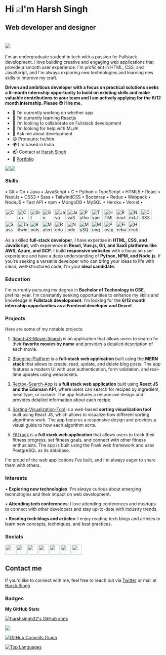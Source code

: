 Hi ![](https://user-images.githubusercontent.com/18350557/176309783-0785949b-9127-417c-8b55-ab5a4333674e.gif)I'm Harsh Singh
===================================================================================================================================
Web developer and designer
--------------------------
<h1 aline=center>
 <a href="https://git.io/typing-svg">
  <img src="https://readme-typing-svg.herokuapp.com?color=58A9E9&lines=console.log(%22Hello+there!+%F0%9F%91%8B%F0%9F%8F%BB%22);console.log(%22I'm+Harsh_Singh!%22);console.log(%22Welcome+to+my+profile!%22)" />
 </a>
 


 
 
</h1>
I'm an undergraduate student in tech with a passion for Fullstack development. I love building creative and engaging web applications that provide a smooth user experience. I'm proficient in HTML, CSS, and JavaScript, and I'm always exploring new technologies and learning new skills to improve my craft.

**Driven and ambitious developer with a focus on practical solutions seeks a 6-month internship opportunity to build on existing skills and make valuable contributions to your team and I am actively applying for the 6/12 month internship. Please 😊 Hire me.**

- 🔭 I’m currently working on whether app
- 🌱 I’m currently learning Reactjs
- 👯 I’m looking to collaborate on Fullstack development 
- 🤔 I’m looking for help with ML/AI
- 💬 Ask me about development 
- 😄 Pronouns: he/him
- 🌍 I'm based in India
- 📬 Contact at [Harsh Singh](mailto:hasew7890@gmail.com?subject=[GitHub]%20Source%20Han%20Sans)
- 🎵 [Portfolio](https://harshsingh32.github.io/)

<a href="https://www.github.com/harshsingh32" target="_blank" rel="noreferrer"><img
src="https://img.shields.io/github/followers/harshsingh32?logo=github&style=for-the-badge&color=000000&labelColor=ffffff" /></a><a href="https://www.twitter.com/harshstwts" target="_blank" rel="noreferrer"><img
src="https://img.shields.io/twitter/follow/harshstwts?logo=twitter&style=for-the-badge&color=000000&labelColor=ffffff"
/></a>



### Skills
• Git • Go • Java • JavaScript • C • Python • TypeScript • HTML5 • React • NextJs • CSS3 • Sass • TailwindCSS • Bootstrap • Redux • Webpack • NodeJS • Fast API • npm • MongoDB • MySQL • Heroku • Vercel •

<p align="left">
<a href="https://docs.microsoft.com/en-us/cpp/?view=msvc-170" target="_blank" rel="noreferrer"><img src="https://raw.githubusercontent.com/danielcranney/readme-generator/main/public/icons/skills/c-colored.svg" width="36" height="36" alt="C" /></a>
<a href="https://docs.microsoft.com/en-us/cpp/?view=msvc-170" target="_blank" rel="noreferrer"><img src="https://raw.githubusercontent.com/danielcranney/readme-generator/main/public/icons/skills/cplusplus-colored.svg" width="36" height="36" alt="C++" /></a>
<a href="https://git-scm.com/" target="_blank" rel="noreferrer"><img src="https://raw.githubusercontent.com/danielcranney/readme-generator/main/public/icons/skills/git-colored.svg" width="36" height="36" alt="Git" /></a>
<a href="https://go.dev/doc/" target="_blank" rel="noreferrer"><img src="https://raw.githubusercontent.com/danielcranney/readme-generator/main/public/icons/skills/go-colored.svg" width="36" height="36" alt="Go" /></a>
<a href="https://www.oracle.com/java/" target="_blank" rel="noreferrer"><img src="https://raw.githubusercontent.com/danielcranney/readme-generator/main/public/icons/skills/java-colored.svg" width="36" height="36" alt="Java" /></a>
<a href="https://developer.mozilla.org/en-US/docs/Web/JavaScript" target="_blank" rel="noreferrer"><img src="https://raw.githubusercontent.com/danielcranney/readme-generator/main/public/icons/skills/javascript-colored.svg" width="36" height="36" alt="JavaScript" /></a>
<a href="https://www.python.org/" target="_blank" rel="noreferrer"><img src="https://raw.githubusercontent.com/danielcranney/readme-generator/main/public/icons/skills/python-colored.svg" width="36" height="36" alt="Python" /></a>
<a href="https://www.typescriptlang.org/" target="_blank" rel="noreferrer"><img src="https://raw.githubusercontent.com/danielcranney/readme-generator/main/public/icons/skills/typescript-colored.svg" width="36" height="36" alt="TypeScript" /></a>
<a href="https://developer.mozilla.org/en-US/docs/Glossary/HTML5" target="_blank" rel="noreferrer"><img src="https://raw.githubusercontent.com/danielcranney/readme-generator/main/public/icons/skills/html5-colored.svg" width="36" height="36" alt="HTML5" /></a>
<a href="https://reactjs.org/" target="_blank" rel="noreferrer"><img src="https://raw.githubusercontent.com/danielcranney/readme-generator/main/public/icons/skills/react-colored.svg" width="36" height="36" alt="React" /></a>
<a href="https://nextjs.org/docs" target="_blank" rel="noreferrer"><img src="https://raw.githubusercontent.com/danielcranney/readme-generator/main/public/icons/skills/nextjs-colored.svg" width="36" height="36" alt="NextJs" /></a>
<a href="https://www.w3.org/TR/CSS/#css" target="_blank" rel="noreferrer"><img src="https://raw.githubusercontent.com/danielcranney/readme-generator/main/public/icons/skills/css3-colored.svg" width="36" height="36" alt="CSS3" /></a>
<a href="https://sass-lang.com/" target="_blank" rel="noreferrer"><img src="https://raw.githubusercontent.com/danielcranney/readme-generator/main/public/icons/skills/sass-colored.svg" width="36" height="36" alt="Sass" /></a>
<a href="https://tailwindcss.com/" target="_blank" rel="noreferrer"><img src="https://raw.githubusercontent.com/danielcranney/readme-generator/main/public/icons/skills/tailwindcss-colored.svg" width="36" height="36" alt="TailwindCSS" /></a>
<a href="https://getbootstrap.com/" target="_blank" rel="noreferrer"><img src="https://raw.githubusercontent.com/danielcranney/readme-generator/main/public/icons/skills/bootstrap-colored.svg" width="36" height="36" alt="Bootstrap" /></a>
<a href="https://mui.com/" target="_blank" rel="noreferrer"><img src="https://raw.githubusercontent.com/danielcranney/readme-generator/main/public/icons/skills/materialui-colored.svg" width="36" height="36" alt="Material UI" /></a>
<a href="https://redux.js.org/" target="_blank" rel="noreferrer"><img src="https://raw.githubusercontent.com/danielcranney/readme-generator/main/public/icons/skills/redux-colored.svg" width="36" height="36" alt="Redux" /></a>
<a href="https://nodejs.org/en/" target="_blank" rel="noreferrer"><img src="https://raw.githubusercontent.com/danielcranney/readme-generator/main/public/icons/skills/nodejs-colored.svg" width="36" height="36" alt="NodeJS" /></a>
<a href="https://www.mysql.com/" target="_blank" rel="noreferrer"><img src="https://raw.githubusercontent.com/danielcranney/readme-generator/main/public/icons/skills/mysql-colored.svg" width="36" height="36" alt="MySQL" /></a>
<a href="https://www.mongodb.com/" target="_blank" rel="noreferrer"><img src="https://raw.githubusercontent.com/danielcranney/readme-generator/main/public/icons/skills/mongodb-colored.svg" width="36" height="36" alt="MongoDB" /></a>
<a href="https://www.postgresql.org/" target="_blank" rel="noreferrer"><img src="https://raw.githubusercontent.com/danielcranney/readme-generator/main/public/icons/skills/postgresql-colored.svg" width="36" height="36" alt="PostgreSQL" /></a>
<a href="https://firebase.google.com/" target="_blank" rel="noreferrer"><img src="https://raw.githubusercontent.com/danielcranney/readme-generator/main/public/icons/skills/firebase-colored.svg" width="36" height="36" alt="Firebase" /></a>
<a href="https://www.heroku.com/" target="_blank" rel="noreferrer"><img src="https://raw.githubusercontent.com/danielcranney/readme-generator/main/public/icons/skills/heroku-colored.svg" width="36" height="36" alt="Heroku" /></a>
</p>

As a skilled **full-stack developer**, I have expertise in **HTML, CSS, and JavaScript**, with experience in **React, Vue.js, Git, and SaaS platforms like AWS, Azure, and GCP**. I build **responsive websites** with a focus on user experience and have a deep understanding of **Python, NPM, and Node.js**. If you're seeking a versatile developer who can bring your ideas to life with clean, well-structured code, I'm your **ideal candidate**.

### Education

I'm currently pursuing my degree in **Bachelor of Technology in CSE**, prefinal year. I'm constantly seeking opportunities to enhance my skills and knowledge in **Fullstack development**. I'm looking for the **6/12 month internship opportunities as a Frontend developer and Devrel**.

### Projects
Here are some of my notable projects:

1. [React-JS-Movie-Search](https://github.com/harshsingh32/React-JS-Movie-Search) is an application that allows users to search for their **favorite movies by name** and provides a detailed description of each movie.

2. [Blogging-Platform](https://github.com/harshsingh32/Blogging-Platform-) is a **full-stack web application** built using the **MERN stack** that allows to create, read, update, and delete blog posts. The app features a modern UI with user authentication, form validation, and real-time updates using websockets. 

3. [Recipe-Search-App](https://github.com/harshsingh32/Recipe-Search-App) is a **full stack web application** built using **React JS and the Edamam API**, where users can search for recipes by ingredient, meal type, or cuisine. The app features a responsive design and provides detailed information about each recipe. 

4. [Sorting-Visualization-Tool](https://github.com/harshsingh32/Sorting-Visualization-Tool) is a web-based **sorting visualization tool** built using React JS, which allows to visualize how different sorting algorithms work. The app features a responsive design and provides a visual guide to how each algorithm sorts.

5. [FitTrack](https://github.com/harshsingh32/FitTrack) is a **full stack web application** that allows users to track their fitness progress, set fitness goals, and connect with other fitness enthusiasts. The app is built using the Flask web framework and uses PostgreSQL as its database.

I'm proud of the web applications I've built, and I'm always eager to share them with others.

### Interests
• **Exploring new technologies**: I'm always curious about emerging technologies and their impact on web development.

• **Attending tech conferences**: I love attending conferences and meetups to connect with other developers and stay up-to-date with industry trends.

• **Reading tech blogs and articles**: I enjoy reading tech blogs and articles to learn new concepts, techniques, and best practices.

### Socials 

<p align="left">   <a href="https://www.dev.to/harshsingh32" target="_blank" rel="noreferrer"><img src="https://raw.githubusercontent.com/danielcranney/readme-generator/main/public/icons/socials/devdotto.svg" width="32" height="32" /></a>     <a href="https://discord.com/users/Harsh Singh#0290" target="_blank" rel="noreferrer"><img src="https://raw.githubusercontent.com/danielcranney/readme-generator/main/public/icons/socials/discord.svg" width="32" height="32" /></a>    <a href="https://www.github.com/harshsingh32" target="_blank" rel="noreferrer"><img src="https://raw.githubusercontent.com/danielcranney/readme-generator/main/public/icons/socials/github.svg" width="32" height="32" /></a>   <a href="https://hashnode.com/@harshsin327" target="_blank" rel="noreferrer"><img src="https://raw.githubusercontent.com/danielcranney/readme-generator/main/public/icons/socials/hashnode.svg" width="32" height="32" /></a>    <a href="https://www.linkedin.com/in/harsh-singh-4245771a2" target="_blank" rel="noreferrer"><img src="https://raw.githubusercontent.com/danielcranney/readme-generator/main/public/icons/socials/linkedin.svg" width="32" height="32" /></a>    <a href="http://www.medium.com/@hasew7890" target="_blank" rel="noreferrer"><img src="https://raw.githubusercontent.com/danielcranney/readme-generator/main/public/icons/socials/medium.svg" width="32" height="32" /></a>    
<a href="https://www.twitter.com/harshstwts" target="_blank" rel="noreferrer"><img src="https://raw.githubusercontent.com/danielcranney/readme-generator/main/public/icons/socials/twitter.svg" width="32" height="32" /></a></p>


## Contact me
If you'd like to connect with me, feel free to reach out via [Twitter](https://twitter.com/harshstwts) or mail at [Harsh Singh](mailto:hasew7890@gmail.com?subject=[GitHub]%20Source%20Han%20Sans)

### Badges

<b>My GitHub Stats</b>

<a href="http://www.github.com/harshsingh32"><img src="https://github-readme-stats.vercel.app/api?username=harshsingh32&show_icons=true&hide=&count_private=true&title_color=0891b2&text_color=000000&icon_color=000000&bg_color=ffffff&hide_border=true&show_icons=true" alt="harshsingh32's GitHub stats" /></a>

<a href="http://www.github.com/harshsingh32"><img src="https://github-readme-streak-stats.herokuapp.com/?user=harshsingh32&stroke=000000&background=ffffff&ring=0891b2&fire=0891b2&currStreakNum=000000&currStreakLabel=0891b2&sideNums=000000&sideLabels=000000&dates=000000&hide_border=true" /></a>

<a href="http://www.github.com/harshsingh32"><img src="https://github-readme-activity-graph.cyclic.app/graph?username=harshsingh32&bg_color=ffffff&color=000000&line=000000&point=000000&area_color=ffffff&area=true&hide_border=true&custom_title=GitHub%20Commits%20Graph" alt="GitHub Commits Graph" /></a>

<a href="https://github.com/harshsingh32" align="left"><img src="https://github-readme-stats.vercel.app/api/top-langs/?username=harshsingh32&langs_count=10&title_color=0891b2&text_color=000000&icon_color=000000&bg_color=ffffff&hide_border=true&locale=en&custom_title=Top%20%Languages" alt="Top Languages" /></a>
